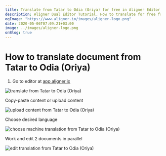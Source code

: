 ```yaml
---
title: Translate from Tatar to Odia (Oriya) for free in Aligner Editor
description: Aligner Dual Editor Tutorial. How to translate for free from Tatar to Odia (Oriya). Aligner is multilingual document management platform. 
ogImage: "https://www.aligner.io/images/aligner-logo.png"
date: 2020-05-06T07:09:21+03:00
image: ../images/aligner-logo.png
onBlog: true
---
```


# How to translate document from Tatar to Odia (Oriya)

1. Go to editor at [app.aligner.io](https://app.aligner.io "Aligner App web page")

![translate from Tatar to Odia (Oriya)](../aligner-blank-editor.png "translate from Tatar to Odia (Oriya)")

Copy-paste content or upload content

![upload content from Tatar to Odia (Oriya)](../aligner-uploaded-document.png "upload content from Tatar to Odia (Oriya)")

Choose desired language

![choose machine translation from Tatar to Odia (Oriya)](../aligner-language-dropdown.png "choose machine translation from Tatar to Odia (Oriya)")

Work and edit 2 documents in parallel

![edit translation from Tatar to Odia (Oriya)](../aligner-double-sitded-editor.png "edit translation from Tatar to Odia (Oriya)")

